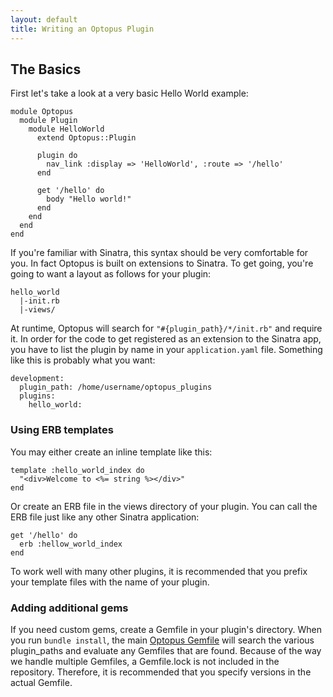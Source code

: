 ```yaml
---
layout: default
title: Writing an Optopus Plugin
---
```


## The Basics

First let's take a look at a very basic Hello World example:

    module Optopus
      module Plugin
        module HelloWorld
          extend Optopus::Plugin

          plugin do
            nav_link :display => 'HelloWorld', :route => '/hello'
          end

          get '/hello' do
            body "Hello world!"
          end
        end
      end
    end

If you're familiar with Sinatra, this syntax should be very comfortable for you. In fact Optopus is built on extensions to Sinatra. To get going, you're going to want a layout as follows for your plugin:

    hello_world
      |-init.rb
      |-views/

At runtime, Optopus will search for <code>"#{plugin_path}/*/init.rb"</code> and require it. In order for the code to get registered as an extension to the Sinatra app, you have to list the plugin by name in your <code>application.yaml</code> file. Something like this is probably what you want:

    development:
      plugin_path: /home/username/optopus_plugins
      plugins:
        hello_world:

### Using ERB templates

You may either create an inline template like this:

    template :hello_world_index do
      "<div>Welcome to <%= string %></div>"
    end

Or create an ERB file in the views directory of your plugin. You can call the ERB file just like any other Sinatra application:

    get '/hello' do
      erb :hellow_world_index
    end

To work well with many other plugins, it is recommended that you prefix your template files with the name of your plugin.

### Adding additional gems

If you need custom gems, create a Gemfile in your plugin's directory. When you run <code>bundle install</code>, the main <a href="https://github.com/crazed/optopus/blob/master/Gemfile">Optopus Gemfile</a> will search the various plugin_paths and evaluate any Gemfiles that are found. Because of the way we handle multiple Gemfiles, a Gemfile.lock is not included in the repository. Therefore, it is recommended that you specify versions in the actual Gemfile.
